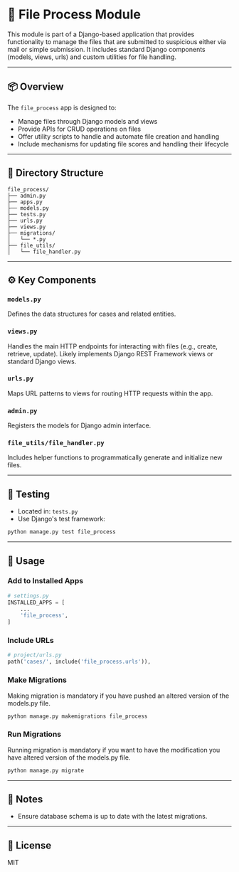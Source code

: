 # 🧳 File Process Module

This module is part of a Django-based application that provides functionality to manage the files that are submitted to suspicious either via mail or simple submission. It includes standard Django components (models, views, urls) and custom utilities for file handling.

---

## 📦 Overview

The `file_process` app is designed to:

- Manage files through Django models and views
- Provide APIs for CRUD operations on files
- Offer utility scripts to handle and automate file creation and handling
- Include mechanisms for updating file scores and handling their lifecycle

---

## 🧩 Directory Structure

```
file_process/
├── admin.py
├── apps.py
├── models.py
├── tests.py
├── urls.py
├── views.py
├── migrations/
│   └── *.py
├── file_utils/
│   └── file_handler.py
```

---

## ⚙️ Key Components

### `models.py`
Defines the data structures for cases and related entities.

### `views.py`
Handles the main HTTP endpoints for interacting with files (e.g., create, retrieve, update). Likely implements Django REST Framework views or standard Django views.

### `urls.py`
Maps URL patterns to views for routing HTTP requests within the app.

### `admin.py`
Registers the models for Django admin interface.

### `file_utils/file_handler.py`
Includes helper functions to programmatically generate and initialize new files.

---

## 🧪 Testing

- Located in: `tests.py`
- Use Django's test framework:
```bash
python manage.py test file_process
```

---

## 🔧 Usage

### Add to Installed Apps
```python
# settings.py
INSTALLED_APPS = [
    ...
    'file_process',
]
```

### Include URLs
```python
# project/urls.py
path('cases/', include('file_process.urls')),
```

### Make Migrations

Making migration is mandatory if you have pushed an altered version of the models.py file.

```bash
python manage.py makemigrations file_process
```

### Run Migrations

Running migration is mandatory if you want to have the modification you have altered version of the models.py file.

```bash
python manage.py migrate
```

---

## 📌 Notes

- Ensure database schema is up to date with the latest migrations.

---

## 📄 License

MIT
